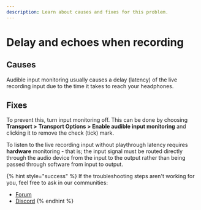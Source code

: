 ```yaml
---
description: Learn about causes and fixes for this problem.
---
```


# Delay and echoes when recording

## Causes

Audible input monitoring usually causes a delay (latency) of the live recording input due to the time it takes to reach your headphones.&#x20;

## Fixes

To prevent this, turn input monitoring off. This can be done by choosing **Transport > Transport Options > Enable audible input monitoring** and clicking it to remove the check (tick) mark.

To listen to the live recording input without playthrough latency requires **hardware** monitoring - that is; the input signal must be routed directly through the audio device from the input to the output rather than being passed through software from input to output.

{% hint style="success" %}
If the troubleshooting steps aren't working for you, feel free to ask in our communities:&#x20;

* [Forum](https://forum.audacityteam.org/)
* [Discord](https://discord.gg/audacity)
{% endhint %}
